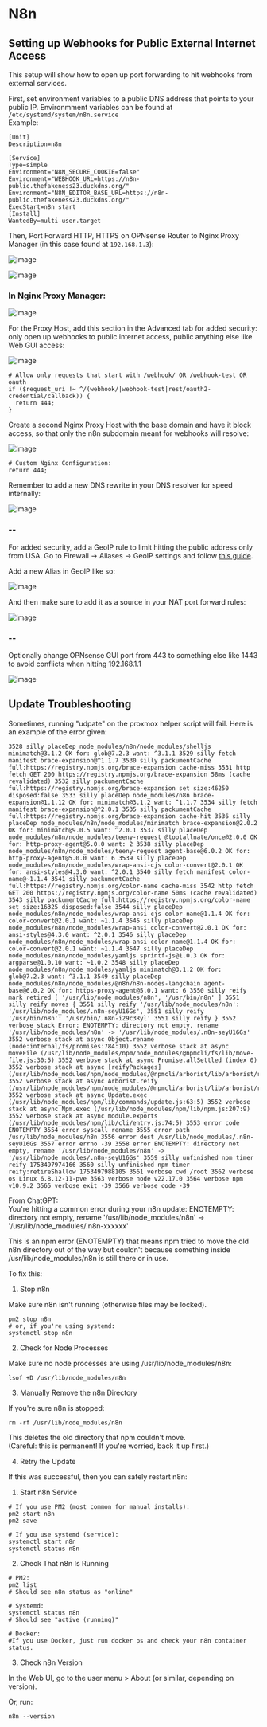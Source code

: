 # N8n


## Setting up Webhooks for Public External Internet Access

This setup will show how to open up port forwarding to hit webhooks from external services.  

First, set environment variables to a public DNS address that points to your public IP. Environmment variables can be found at `/etc/systemd/system/n8n.service`  
Example:  
```
[Unit]
Description=n8n

[Service]
Type=simple
Environment="N8N_SECURE_COOKIE=false"
Environment="WEBHOOK_URL=https://n8n-public.thefakeness23.duckdns.org/"
Environment="N8N_EDITOR_BASE_URL=https://n8n-public.thefakeness23.duckdns.org/"
ExecStart=n8n start
[Install]
WantedBy=multi-user.target
```

Then, Port Forward HTTP, HTTPS on OPNsense Router to Nginx Proxy Manager (in this case found at `192.168.1.3`):  
  
![image](https://github.com/user-attachments/assets/e03d764d-064c-412d-a1b8-286b361a2157)  

![image](https://github.com/user-attachments/assets/b316b123-5598-4fce-a2a3-6160bc21c4a8)  

### In Nginx Proxy Manager:  

![image](https://github.com/user-attachments/assets/af72947f-a6ab-4577-abc1-43119ebdaa66)  

For the Proxy Host, add this section in the Advanced tab for added security: only open up webhooks to public internet access, public anything else like Web GUI access:  
  
![image](https://github.com/user-attachments/assets/344de078-4b5a-4f98-8831-1a3c67847b9a)  


```
# Allow only requests that start with /webhook/ OR /webhook-test OR oauth
if ($request_uri !~ ^/(webhook/|webhook-test|rest/oauth2-credential/callback)) {
  return 444;
}
```
  
Create a second Nginx Proxy Host with the base domain and have it block access, so that only the n8n subdomain meant for webhooks will resolve:  
  
![image](https://github.com/user-attachments/assets/39c391b5-eea2-482a-90da-82e6d6faf6a0)  


```
# Custom Nginx Configuration:
return 444;
```  

Remember to add a new DNS rewrite in your DNS resolver for speed internally: 

![image](https://github.com/user-attachments/assets/7c91a3b0-659e-48d1-be54-1e7536c16479)  

### --

For added security, add a GeoIP rule to limit hitting the public address only from USA. Go to Firewall -> Aliases -> GeoIP settings and follow [this guide](https://docs.opnsense.org/manual/how-tos/maxmind_geo_ip.html).  

Add a new Alias in GeoIP like so:  

![image](https://github.com/user-attachments/assets/277b83af-1a29-40b5-a01b-b3301fb5c235)  

And then make sure to add it as a source in your NAT port forward rules:  

![image](https://github.com/user-attachments/assets/41ec5a8b-1ec8-4e24-9ed4-b6f18b4552c4)  
  
### --

Optionally change OPNsense GUI port from 443 to something else like 1443 to avoid conflicts when hitting 192.168.1.1  

![image](https://github.com/user-attachments/assets/a57d2fdb-6486-4efc-ab45-bb00bc6b6e17)  


## Update Troubleshooting

Sometimes, running "udpate" on the proxmox helper script will fail. Here is an example of the error given:  

```
3528 silly placeDep node_modules/n8n/node_modules/shelljs minimatch@3.1.2 OK for: glob@7.2.3 want: ^3.1.1 3529 silly fetch manifest brace-expansion@^1.1.7 3530 silly packumentCache full:https://registry.npmjs.org/brace-expansion cache-miss 3531 http fetch GET 200 https://registry.npmjs.org/brace-expansion 58ms (cache revalidated) 3532 silly packumentCache full:https://registry.npmjs.org/brace-expansion set size:46250 disposed:false 3533 silly placeDep node_modules/n8n brace-expansion@1.1.12 OK for: minimatch@3.1.2 want: ^1.1.7 3534 silly fetch manifest brace-expansion@^2.0.1 3535 silly packumentCache full:https://registry.npmjs.org/brace-expansion cache-hit 3536 silly placeDep node_modules/n8n/node_modules/minimatch brace-expansion@2.0.2 OK for: minimatch@9.0.5 want: ^2.0.1 3537 silly placeDep node_modules/n8n/node_modules/teeny-request @tootallnate/once@2.0.0 OK for: http-proxy-agent@5.0.0 want: 2 3538 silly placeDep node_modules/n8n/node_modules/teeny-request agent-base@6.0.2 OK for: http-proxy-agent@5.0.0 want: 6 3539 silly placeDep node_modules/n8n/node_modules/wrap-ansi-cjs color-convert@2.0.1 OK for: ansi-styles@4.3.0 want: ^2.0.1 3540 silly fetch manifest color-name@~1.1.4 3541 silly packumentCache full:https://registry.npmjs.org/color-name cache-miss 3542 http fetch GET 200 https://registry.npmjs.org/color-name 50ms (cache revalidated) 3543 silly packumentCache full:https://registry.npmjs.org/color-name set size:16325 disposed:false 3544 silly placeDep node_modules/n8n/node_modules/wrap-ansi-cjs color-name@1.1.4 OK for: color-convert@2.0.1 want: ~1.1.4 3545 silly placeDep node_modules/n8n/node_modules/wrap-ansi color-convert@2.0.1 OK for: ansi-styles@4.3.0 want: ^2.0.1 3546 silly placeDep node_modules/n8n/node_modules/wrap-ansi color-name@1.1.4 OK for: color-convert@2.0.1 want: ~1.1.4 3547 silly placeDep node_modules/n8n/node_modules/yamljs sprintf-js@1.0.3 OK for: argparse@1.0.10 want: ~1.0.2 3548 silly placeDep node_modules/n8n/node_modules/yamljs minimatch@3.1.2 OK for: glob@7.2.3 want: ^3.1.1 3549 silly placeDep node_modules/n8n/node_modules/@n8n/n8n-nodes-langchain agent-base@6.0.2 OK for: https-proxy-agent@5.0.1 want: 6 3550 silly reify mark retired [ '/usr/lib/node_modules/n8n', '/usr/bin/n8n' ] 3551 silly reify moves { 3551 silly reify '/usr/lib/node_modules/n8n': '/usr/lib/node_modules/.n8n-seyU16Gs', 3551 silly reify '/usr/bin/n8n': '/usr/bin/.n8n-i29c3Ryl' 3551 silly reify } 3552 verbose stack Error: ENOTEMPTY: directory not empty, rename '/usr/lib/node_modules/n8n' -> '/usr/lib/node_modules/.n8n-seyU16Gs' 3552 verbose stack at async Object.rename (node:internal/fs/promises:784:10) 3552 verbose stack at async moveFile (/usr/lib/node_modules/npm/node_modules/@npmcli/fs/lib/move-file.js:30:5) 3552 verbose stack at async Promise.allSettled (index 0) 3552 verbose stack at async [reifyPackages] (/usr/lib/node_modules/npm/node_modules/@npmcli/arborist/lib/arborist/reify.js:325:11) 3552 verbose stack at async Arborist.reify (/usr/lib/node_modules/npm/node_modules/@npmcli/arborist/lib/arborist/reify.js:142:5) 3552 verbose stack at async Update.exec (/usr/lib/node_modules/npm/lib/commands/update.js:63:5) 3552 verbose stack at async Npm.exec (/usr/lib/node_modules/npm/lib/npm.js:207:9) 3552 verbose stack at async module.exports (/usr/lib/node_modules/npm/lib/cli/entry.js:74:5) 3553 error code ENOTEMPTY 3554 error syscall rename 3555 error path /usr/lib/node_modules/n8n 3556 error dest /usr/lib/node_modules/.n8n-seyU16Gs 3557 error errno -39 3558 error ENOTEMPTY: directory not empty, rename '/usr/lib/node_modules/n8n' -> '/usr/lib/node_modules/.n8n-seyU16Gs' 3559 silly unfinished npm timer reify 1753497974166 3560 silly unfinished npm timer reify:retireShallow 1753497988105 3561 verbose cwd /root 3562 verbose os Linux 6.8.12-11-pve 3563 verbose node v22.17.0 3564 verbose npm v10.9.2 3565 verbose exit -39 3566 verbose code -39
```  
  
From ChatGPT:  
You're hitting a common error during your n8n update:
ENOTEMPTY: directory not empty, rename '/usr/lib/node_modules/n8n' -> '/usr/lib/node_modules/.n8n-xxxxxx'

This is an npm error
 (ENOTEMPTY) that means npm tried to move the old n8n directory out of the way but couldn't because something inside /usr/lib/node_modules/n8n is still there or in use.  
   
To fix this:  
1. Stop n8n  
  
Make sure n8n isn't running (otherwise files may be locked).

```
pm2 stop n8n
# or, if you're using systemd:
systemctl stop n8n
```

2. Check for Node Processes  
  
Make sure no node processes are using /usr/lib/node_modules/n8n:  

```
lsof +D /usr/lib/node_modules/n8n
```  

3. Manually Remove the n8n Directory  

If you're sure n8n is stopped:  

```
rm -rf /usr/lib/node_modules/n8n
```
  
This deletes the old directory that npm couldn't move.  
(Careful: this is permanent! If you're worried, back it up first.)  

4. Retry the Update

If this was successful, then you can safely restart n8n:  

1. Start n8n Service

```
# If you use PM2 (most common for manual installs):
pm2 start n8n
pm2 save

# If you use systemd (service):
systemctl start n8n
systemctl status n8n
```

2. Check That n8n Is Running

```
# PM2:
pm2 list
# Should see n8n status as "online"

# Systemd:
systemctl status n8n
# Should see "active (running)"

# Docker:
#If you use Docker, just run docker ps and check your n8n container status.
```

3. Check n8n Version  

In the Web UI, go to the user menu > About (or similar, depending on version).  

Or, run:  

`n8n --version`
